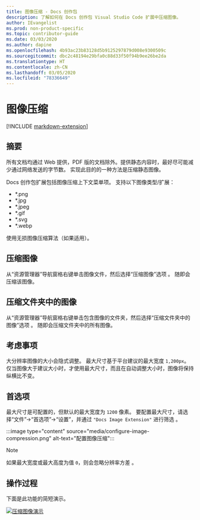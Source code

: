 ```yaml
---
title: 图像压缩 - Docs 创作包
description: 了解如何在 Docs 创作包 Visual Studio Code 扩展中压缩图像。
author: IEvangelist
ms.prod: non-product-specific
ms.topic: contributor-guide
ms.date: 03/03/2020
ms.author: dapine
ms.openlocfilehash: 4b93ac23b83128d5b9125297879d008e9300509c
ms.sourcegitcommit: dbc2c48194e29bfa0c88d33f50f94b9ee26be2da
ms.translationtype: HT
ms.contentlocale: zh-CN
ms.lasthandoff: 03/05/2020
ms.locfileid: "78336649"
---
```

# <a name="image-compression"></a>图像压缩

[!INCLUDE [markdown-extension](includes/image-extension.md)]

## <a name="summary"></a>摘要

所有文档均通过 Web 提供，PDF 版的文档除外。提供静态内容时，最好尽可能减少通过网络发送的字节数。 实现此目的的一种方法是压缩静态图像。

Docs 创作包扩展包括图像压缩上下文菜单项。 支持以下图像类型/扩展：

* \*.png 
* \*.jpg 
* \*.jpeg 
* \*.gif 
* \*.svg 
* \*.webp 

使用无损图像压缩算法（如果适用）。

## <a name="compress-image"></a>压缩图像

从“资源管理器”导航窗格右键单击图像文件，然后选择“压缩图像”选项   。 随即会压缩该图像。

## <a name="compress-images-in-folder"></a>压缩文件夹中的图像

从“资源管理器”导航窗格右键单击包含图像的文件夹，然后选择“压缩文件夹中的图像”选项   。 随即会压缩文件夹中的所有图像。

## <a name="considerations"></a>考虑事项

大分辨率图像的大小会隐式调整。 最大尺寸基于平台建议的最大宽度 `1,200px`。 仅当图像大于建议大小时，才使用最大尺寸，而且在自动调整大小时，图像将保持纵横比不变。

## <a name="preferences"></a>首选项

最大尺寸是可配置的，但默认的最大宽度为 `1200` 像素。 要配置最大尺寸，请选择“文件”->“首选项”->“设置”，并通过 `"Docs Image Extension"` 进行筛选  。

:::image type="content" source="media/configure-image-compression.png" alt-text="配置图像压缩":::

> [!NOTE]
> 如果最大宽度或最大高度为值 `0`，则会忽略分辨率方差   。

## <a name="in-action"></a>操作过程

下面是此功能的简短演示。

[![压缩图像演示](media/compress-image.gif)](media/compress-image.gif#lightbox)
